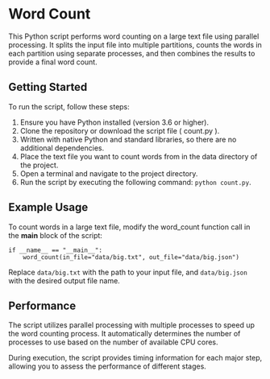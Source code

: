 # Word Count

This Python script performs word counting on a large text file using parallel processing. It splits the input file into multiple partitions, counts the words in each partition using separate processes, and then combines the results to provide a final word count.

## Getting Started

To run the script, follow these steps:

1. Ensure you have Python installed (version 3.6 or higher).
2. Clone the repository or download the script file ( count.py ).
3. Written with native Python and standard libraries, so there are no additional dependencies.
4. Place the text file you want to count words from in the data directory of the project.
5. Open a terminal and navigate to the project directory.
6. Run the script by executing the following command: `python count.py`.

## Example Usage

To count words in a large text file, modify the word_count function call in the __main__ block of the script:

```{python}
if __name__ == "__main__":
    word_count(in_file="data/big.txt", out_file="data/big.json")
```

Replace `data/big.txt` with the path to your input file, and `data/big.json` with the desired output file name.

## Performance

The script utilizes parallel processing with multiple processes to speed up the word counting process. It automatically determines the number of processes to use based on the number of available CPU cores.

During execution, the script provides timing information for each major step, allowing you to assess the performance of different stages.
